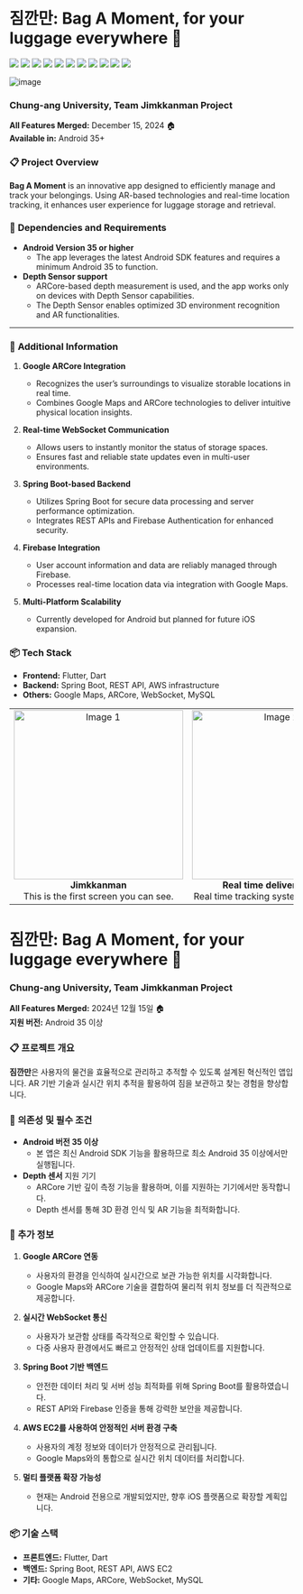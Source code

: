 # 짐깐만: Bag A Moment, for your luggage everywhere 📱 

<img src="https://img.shields.io/badge/flutter-%2302569B.svg?&style=for-the-badge&logo=flutter&logoColor=white" /> <img src="https://img.shields.io/badge/websocket-%23ff6f00.svg?&style=for-the-badge&logo=websocket&logoColor=white" /> <img src="https://img.shields.io/badge/arcore-%234285F4.svg?&style=for-the-badge&logo=google-ar&logoColor=white" />
<img src="https://img.shields.io/badge/google%20maps-%234285F4.svg?&style=for-the-badge&logo=google-maps&logoColor=white" />
<img src="https://img.shields.io/badge/spring%20boot-%236DB33F.svg?&style=for-the-badge&logo=springboot&logoColor=white" />
<img src="https://img.shields.io/badge/mysql-%234479A1.svg?&style=for-the-badge&logo=mysql&logoColor=white" />
<img src="https://img.shields.io/badge/dart-%230175C2.svg?&style=for-the-badge&logo=dart&logoColor=white" /> 
<img src="https://img.shields.io/badge/firebase-%23FFCA28.svg?&style=for-the-badge&logo=firebase&logoColor=white" />
<img src="https://img.shields.io/badge/rest%20api-%23007EC6.svg?&style=for-the-badge&logo=api&logoColor=white" />
<img src="https://img.shields.io/badge/figma-%23F24E1E.svg?&style=for-the-badge&logo=figma&logoColor=white" />
<img src="https://img.shields.io/badge/aws-%23FF9900.svg?&style=for-the-badge&logo=amazon-aws&logoColor=white" />


![image](https://github.com/user-attachments/assets/cc219e41-7c7b-4196-a351-a62f6bdcd779)



### Chung-ang University, Team Jimkkanman Project

**All Features Merged:** December 15, 2024 🏠  
**Available in:** Android 35+  


### 📋 **Project Overview**  
**Bag A Moment** is an innovative app designed to efficiently manage and track your belongings. Using AR-based technologies and real-time location tracking, it enhances user experience for luggage storage and retrieval.  



### 🔧 **Dependencies and Requirements**  
- **Android Version 35 or higher**  
  - The app leverages the latest Android SDK features and requires a minimum Android 35 to function.  
- **Depth Sensor support**  
  - ARCore-based depth measurement is used, and the app works only on devices with Depth Sensor capabilities.  
  - The Depth Sensor enables optimized 3D environment recognition and AR functionalities.  

---

### 📝 **Additional Information**  
1. **Google ARCore Integration**  
   - Recognizes the user’s surroundings to visualize storable locations in real time.  
   - Combines Google Maps and ARCore technologies to deliver intuitive physical location insights.  

2. **Real-time WebSocket Communication**  
   - Allows users to instantly monitor the status of storage spaces.  
   - Ensures fast and reliable state updates even in multi-user environments.  

3. **Spring Boot-based Backend**  
   - Utilizes Spring Boot for secure data processing and server performance optimization.  
   - Integrates REST APIs and Firebase Authentication for enhanced security.  

4. **Firebase Integration**  
   - User account information and data are reliably managed through Firebase.  
   - Processes real-time location data via integration with Google Maps.  

5. **Multi-Platform Scalability**  
   - Currently developed for Android but planned for future iOS expansion.  



### 📦 **Tech Stack**  
- **Frontend:** Flutter, Dart  
- **Backend:** Spring Boot, REST API, AWS infrastructure 
- **Others:** Google Maps, ARCore, WebSocket, MySQL
<table border="0">
  <tr>
    <td align="center">
      <img src="https://github.com/user-attachments/assets/451b1fcf-e8b2-44d2-9f50-505a9b63dd88" alt="Image 1" width="300"/>
      <div><b>Jimkkanman</b><br>This is the first screen you can see.</div>
    </td>
    <td align="center">
      <img src="https://github.com/user-attachments/assets/1db499f2-5697-4662-bf64-95cb4004912a" alt="Image 2" width="300"/>
      <div><b>Real time delivery check</b><br>Real time tracking system, by @ja7811</div>
    </td>
  </tr>
</table>


# 짐깐만: Bag A Moment, for your luggage everywhere 📱  
### Chung-ang University, Team Jimkkanman Project  

**All Features Merged:** 2024년 12월 15일 🏠  
**지원 버전:** Android 35 이상  


### 📋 **프로젝트 개요**  
**짐깐만**은 사용자의 물건을 효율적으로 관리하고 추적할 수 있도록 설계된 혁신적인 앱입니다. AR 기반 기술과 실시간 위치 추적을 활용하여 짐을 보관하고 찾는 경험을 향상합니다.  


### 🔧 **의존성 및 필수 조건**  
- **Android 버전 35 이상**  
  - 본 앱은 최신 Android SDK 기능을 활용하므로 최소 Android 35 이상에서만 실행됩니다.  
- **Depth 센서** 지원 기기  
  - ARCore 기반 깊이 측정 기능을 활용하며, 이를 지원하는 기기에서만 동작합니다.  
  - Depth 센서를 통해 3D 환경 인식 및 AR 기능을 최적화합니다.  



### 📝 **추가 정보**  
1. **Google ARCore 연동**  
   - 사용자의 환경을 인식하여 실시간으로 보관 가능한 위치를 시각화합니다.  
   - Google Maps와 ARCore 기술을 결합하여 물리적 위치 정보를 더 직관적으로 제공합니다.  

2. **실시간 WebSocket 통신**  
   - 사용자가 보관함 상태를 즉각적으로 확인할 수 있습니다.  
   - 다중 사용자 환경에서도 빠르고 안정적인 상태 업데이트를 지원합니다.  

3. **Spring Boot 기반 백엔드**  
   - 안전한 데이터 처리 및 서버 성능 최적화를 위해 Spring Boot를 활용하였습니다.  
   - REST API와 Firebase 인증을 통해 강력한 보안을 제공합니다.  

4. **AWS EC2를 사용하여 안정적인 서버 환경 구축**  
   - 사용자의 계정 정보와 데이터가 안정적으로 관리됩니다.  
   - Google Maps와의 통합으로 실시간 위치 데이터를 처리합니다.  

5. **멀티 플랫폼 확장 가능성**  
   - 현재는 Android 전용으로 개발되었지만, 향후 iOS 플랫폼으로 확장할 계획입니다.  



### 📦 **기술 스택**  
- **프론트엔드:** Flutter, Dart  
- **백엔드:** Spring Boot, REST API, AWS EC2
- **기타:** Google Maps, ARCore, WebSocket, MySQL  



